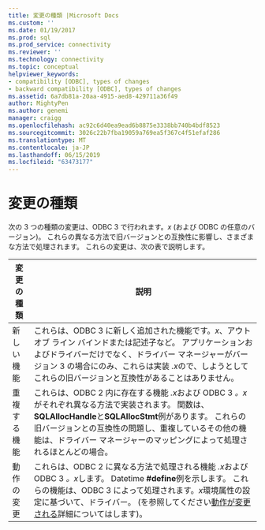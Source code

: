 ```yaml
---
title: 変更の種類 |Microsoft Docs
ms.custom: ''
ms.date: 01/19/2017
ms.prod: sql
ms.prod_service: connectivity
ms.reviewer: ''
ms.technology: connectivity
ms.topic: conceptual
helpviewer_keywords:
- compatibility [ODBC], types of changes
- backward compatibility [ODBC], types of changes
ms.assetid: 6a7db81a-20aa-4915-aed8-429711a36f49
author: MightyPen
ms.author: genemi
manager: craigg
ms.openlocfilehash: ac92c6d40ea9ead6b8875e3338bb740b4bdf8523
ms.sourcegitcommit: 3026c22b7fba19059a769ea5f367c4f51efaf286
ms.translationtype: MT
ms.contentlocale: ja-JP
ms.lasthandoff: 06/15/2019
ms.locfileid: "63473177"
---
```

# <a name="types-of-changes"></a>変更の種類
次の 3 つの種類の変更は、ODBC 3 で行われます。*x* (および ODBC の任意のバージョン)。 これらの異なる方法で旧バージョンとの互換性に影響し、さまざまな方法で処理されます。 これらの変更は、次の表で説明します。  
  
|変更の種類|説明|  
|--------------------|-----------------|  
|新しい機能|これらは、ODBC 3 に新しく追加された機能です。*x*、アウトオブ ライン バインドまたは記述子など。 アプリケーションおよびドライバーだけでなく、ドライバー マネージャーがバージョン 3 の場合にのみ、これらは実装 *.x*ので、しようとしてこれらの旧バージョンと互換性があることはありません。|  
|重複する機能|これらは、ODBC 2 内に存在する機能 *.x*および ODBC 3 *。x*がそれぞれ異なる方法で実装されます。 関数は、 **SQLAllocHandle**と**SQLAllocStmt**例があります。 これらの旧バージョンとの互換性の問題し、重複しているその他の機能は、ドライバー マネージャーのマッピングによって処理されるほとんどの場合。|  
|動作の変更|これらは、ODBC 2 に異なる方法で処理される機能 *.x*および ODBC 3 *。x*します。 Datetime **#define**例を示します。 これらの機能は、ODBC 3 によって処理されます。*x*環境属性の設定に基づいて、ドライバー。 (を参照してください[動作が変更される](../../../odbc/reference/develop-app/behavioral-changes.md)詳細についてはします)。|

